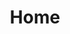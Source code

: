 ---
title: Home
content_blocks:
    - _bookshop_name: sections/banner
      title: "forest positive printing"
      heading: "Reduce waste + Plant more = <strong>Forest Positive</strong>"
      paragraph: "Transform your printing from an environmental impact to a positive force for ecological renewal."
      image:
          path: "https://picsum.photos/529/295"
          alt: "Forest Positive Printing"
      image_alignment: "right"  
    - _bookshop_name: sections/centered-block
      heading: "What is Forest Positive"
      description: "What is Forest Positive printing? An evolution of the print space, putting but back more trees than get pulped into printer paper. Doing what’s right for the environment."
      background_color: "#F8F9FA"
      image:
        path: "https://picsum.photos/571/138"
        alt: "Forest Positive"
      background_color: "#F1F3F5"
    - _bookshop_name: sections/left-right-block
      heading: 
        _bookshop_name: generic/heading
        heading_text: "Why Forest Positive matters"
        heading_hierarchy: "h2"
        heading_style: "h2"
      description: >-
        20% of current greenhouse gases are due to tropical forest destruction. The soldiers on the frontlines of the climate change war are the world’s trees. One mature tree absorbs more than 48 pounds of carbon dioxide each year. This creates enough oxygen for a human to breath for 2 years.


        Unfortunately, due to climate change and deforestation, the amount of trees on the planet is shrinking  every day. 


        With 30% trees cut down being used for paper processing, essential business printing needs to do more   than minimize paper waste. We need to maximize positive environmental investment.
      image: 
        path: "https://picsum.photos/551/281"
        alt: "Forest Positive"
      image_alignment: "left"
      background_color: "#F8F9FA"
    - _bookshop_name: sections/left-right-quote-block
      quote: "“What we are doing to the forests of the world is but a mirror reflection of what we are doing to ourselves and to one another.” "
      author: "Chris Maser"
      title: "what is forest positive printing"
      heading: 
        _bookshop_name: generic/heading
        heading_text: "We plant trees to counteract your printing's impact"
        heading_hierarchy: "h2"
        heading_style: "h2"
      body_text: >-
          **Forest Positive printing** is extending the Forest Positive evolution into the print space. It allows organisations to actively contribute to more trees being planted than those pulped into printing paper. Forest Positive printing moves beyond reducing waste and transforms essential business printing from a negative environmental footprint to a positive force for reforestation and ecological renewal.
      background_color: "#F1F3F5"
      quote_alignment: "right"
    - _bookshop_name: sections/left-right-block
      title: "our story"
      heading: 
        _bookshop_name: generic/heading
        heading_text: "History of sustainability at PaperCut"
        heading_hierarchy: "h2"
        heading_style: "h2"
      description: >-
        Caring about the environment isn’t new at PaperCut, it’s embedded in our DNA. This company all started with an overflowing recycling bin at a school library printer. It was the motivation to write a bit of code to reduce waste for one school, and it quickly became a globally used software.
        
        
        For over 20 years PaperCut has created industry-leading print management software that reduces paper waste and saves trees for 115 million users in over 195 countries. To date, our solutions have saved 2.3B pages and 280,451 trees, and counting. 
        
        
        But minimizing waste is no longer enough, we want to do more. We’re now solving the second half of the print equation. Forest Positive printing means we offer waste reduction and direct ecological action by offering customers a way to plant more trees than used by printing.
      image:
         path: "https://picsum.photos/551/281"
         alt: "Forest Positive"
      image_alignment: "left"
      background_color: "#F8F9FA"
    - _bookshop_name: sections/left-right-featured-cta
      heading: "PaperCut Grows"
      call_to_action:
          heading: "PaperCut Grows - our program for Forest Positive printing"
          body_text: >-
             PaperCut Grows is our in-product tool to deliver Forest Positive printing, available as an affordable and easy add-on with our flagship solutions PaperCut MF and PaperCut Hive. In partnership with certified non-profit reforestation projects, this sustainability program converts your documents printed into trees planted. 
             
             
             You hand-pick which global reforestation project plants your trees, then monitor and display your printing and tree planting volumes via a live dashboard. You’ll also be equipped with an in-product Marketing Toolkit of website components, and social media and copy templates to help tell your business’s sustainability story.
      link:
          content: "Learn more about papercut grows"
          url: "#"
      logo_image_path: "https://picsum.photos/270/81"
      logo_image_alt_tag: "PaperCut Grows Logo"
      cta_alignment: "right"
      background_video: 
        _bookshop_name: simple/background-video
        video_id: ''
        fall_back_image: "https://picsum.photos/500"
    - _bookshop_name: sections/left-right-with-list
      image_path: https://picsum.photos/437/437
      heading: 
        _bookshop_name: generic/heading
        heading_text: "Find out more about what's driving the Forest Positive movement"
        heading_hierarchy: "h2"
        heading_style: "h2"
      body_text: >-
          Forest Positive is a global movement, and a targeted extension of sustainability. We’re just doing our bit to bring it to printing. 


          The Forest Positive movement is bigger than us. Want to learn more about it? Look at these other initiatives in the space:
      links:
          - content_html: "WWF - Responsible pulp and paper policies and targets with paper manufacturers - also check out their post on Creating a Forest Positive Future"
          - content_html: "IKEA - Forest Positive wood sourcing for the furniture industry "
          - content_html: "United Nations - The Global Forest Goals Report 2021 outlines the importance of the worlds forests in achieving a sustainable tomorrow"
      background_color: "#F1F3F5"
      list_alignment: "right"
    - _bookshop_name: sections/footer-cta
      heading: "Ready to get started?"
      description: "Compare our products or dive a little deeper into product solutions."
      links:
      - content: compare our products
        url: /
        color: white
      - content: try for free
        url: /
        color: green
    - _bookshop_name: structures/footer
      text: "helo"
      form: 
        _bookshop_name: simple/navigation-form
        email_input:
            type: email
            placeholder: "Email*"
            required: true
        checkbox_input:
            type: checkbox
            label: "Yes, subscribe me to PaperCut news, offers, product updates, newsletters and events. *"
        privacy_policy: "By filling out and submitting this form, you agree that you have read our <a href='/privacy-policy'>Privacy Policy</a> and agree to PaperCut handling your data in accordance with its terms."
        button:
            _bookshop_name: generic/link
            content: "Submit"
            url: "#"
            open_in_new_tab: false
            style: primary
      information:
        _bookshop_name: structures/footer/further-information 
      navigation:
        _bookshop_name: structures/footer/footer-navigation
        sections:
        - heading: About
          links:
            - name: About us
              url: /about/
              open_in_new_tab: false
            - name: Careers
              url: /about/life-at-papercut
              open_in_new_tab: false
            - name: Meet the team
              url: /about/team
              open_in_new_tab: false
            - name: Testimonials
              url: /testimonials/
              open_in_new_tab: false
            - name: Customer stories
              url: /customer-stories/
              open_in_new_tab: false
            - name: Blog
              url: /blog/
              open_in_new_tab: false
        - heading: Products
          links:
            - name: Product overview
              url: /products/
              open_in_new_tab: false
            - name: PaperCut NG
              url: /products/ng/
              open_in_new_tab: false
            - name: PaperCut MF
              url: /products/mf/
              open_in_new_tab: false
            - name: PaperCut Pocket
              url: /products/papercut-pocket/
              open_in_new_tab: false
            - name: PaperCut Hive
              url: /products/papercut-hive/
              open_in_new_tab: false
            - name: Free Tools
              url: /products/free-software
              open_in_new_tab: false
            - name: In the Percolator
              url: /products/percolator
              open_in_new_tab: false
        - heading: Industry
          links:
            - name: Education overview
              url: /industry/education/
              open_in_new_tab: false
            - name: High school/K-12
              url: /industry/education/k-12/
              open_in_new_tab: false
            - name: Higher education
              url: /industry/education/higher-education/
              open_in_new_tab: false
            - name: Legal
              url: /industry/legal/
              open_in_new_tab: false
            - name: Large enterprise
              url: /industry/large-enterprise/
              open_in_new_tab: false
            - name: Healthcare
              url: /industry/healthcare/
              open_in_new_tab: false
            - name: Local government
              url: /industry/local-government/
              open_in_new_tab: false
            - name: SMB
              url: /industry/smb/
              open_in_new_tab: false
        - heading: Discover
          links:
            - name: Discover overview
              url: /discover/
              open_in_new_tab: false
            - name: Easy printing
              url: /discover/easy-printing/
              open_in_new_tab: false
            - name: Print security
              url: /discover/print-security/
              open_in_new_tab: false
            - name: Waste control
              url: /discover/waste-control/
              open_in_new_tab: false
            - name: Scan
              url: /discover/easy-scanning-and-capture/
              open_in_new_tab: false
            - name: 3D printing
              url: /discover/guided-3d-printing/
              open_in_new_tab: false
            - name: Print rooms
              url: /discover/print-room-workflows/
              open_in_new_tab: false
            - name: Integrations
              url: /discover/integrations-and-customizations/
              open_in_new_tab: false
            - name: Best practices
              url: /discover/best-practices/
              open_in_new_tab: false
            - name: Tour
              url: /discover/tour/
              open_in_new_tab: false
        - heading: Support
          links:
            - name: Contact us
              url: /contact/
              open_in_new_tab: false
            - name: Knowledge Base
              url: /kb/
              open_in_new_tab: false
            - name: User Manual
              url: /support/resources/manuals/ng-mf/
              open_in_new_tab: false
        - heading: Partners
          links:
            - name: Become a Reseller
              url: /resellers/
              open_in_new_tab: false
            - name: Reseller Login
              url: /login/
              open_in_new_tab: false
            
        
     
         

---